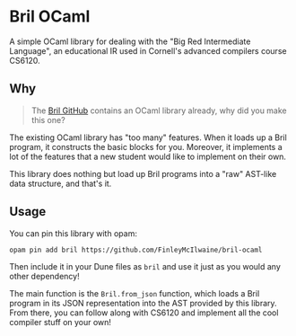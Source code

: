 # Bril OCaml
A simple OCaml library for dealing with the "Big Red Intermediate Language",
an educational IR used in Cornell's advanced compilers course CS6120.

## Why

> The [Bril GitHub](https://github.com/sampsyo/bril) contains an OCaml
library already, why did you make this one?

The existing OCaml library has "too many" features. When it loads up a Bril
program, it constructs the basic blocks for you. Moreover, it implements a 
lot of the features that a new student would like to implement on their own.

This library does nothing but load up Bril programs into a "raw" AST-like
data structure, and that's it.

## Usage

You can pin this library with opam:
```
opam pin add bril https://github.com/FinleyMcIlwaine/bril-ocaml
```

Then include it in your Dune files as `bril` and use it just as you would
any other dependency!

The main function is the `Bril.from_json` function, which loads a Bril
program in its JSON representation into the AST provided by this library.
From there, you can follow along with CS6120 and implement all the cool
compiler stuff on your own!
